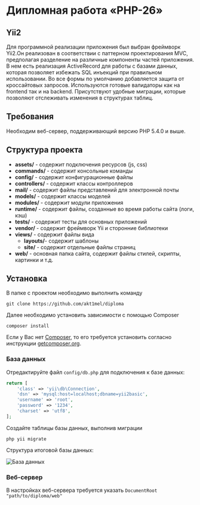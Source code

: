 
# Дипломная работа «PHP-26»

Yii2
--------
Для программной реализации приложения был выбран фреймворк Yii2.Он реализован в соответствии с паттерном проектирования
MVC, предполагая разделение на различные компоненты частей приложения. В нем есть реализация ActiveRecord для работы с базами данных, 
которая позволяет избежать SQL инъекций при правильном использовании. Во все формы по умолчанию добавляется защита от кроссайтовых запросов. Используются готовые валидаторы как на frontend так и на backend. 
Присутствуют удобные миграции, которые позволяют отслеживать изменения в структурах таблиц.

Требования
------------

Необходим веб-сервер, поддерживающий версию PHP 5.4.0 и выше.

Структура проекта
-------------------
- **assets/** - содержит подключения ресурсов (js, css)
- **commands/** - содержит консольные команды
- **config/** - содержит конфигурационные файлы
- **controllers/** - содержит классы контроллеров
- **mail/** - содержит файлы представлений для электронной почты
- **models/** - содержит классы моделей
- **modules/** - содержит модули приложения
- **runtime/** - содержит файлы, созданные во время работы сайта (логи, кэш)
- **tests/** - содержит тесты для основных приложений
- **vendor/** - содержит фреймворк Yii и сторонние библиотеки
- **views/** - содержит файлы вида
  - **layouts/**- содержит шаблоны
  - **site/** - содержит отдельные файлы страниц
- **web/** - основная папка сайта, содержит файлы стилей, скрипты, картинки и т.д.

Установка
------------
В папке с проектом необходимо выполнить команду
~~~
git clone https://github.com/akt1mel/diploma
~~~


Далее необходимо установить зависимости с помощью Composer

~~~
composer install
~~~


Если у Вас нет [Composer](http://getcomposer.org/), то его требуется установить согласно инструкции [getcomposer.org](http://getcomposer.org/doc/00-intro.md#installation-nix).

### База данных

Отредактируйте файл `config/db.php` для подключения к базе данных:

```php
return [
    'class' => 'yii\db\Connection',
    'dsn' => 'mysql:host=localhost;dbname=yii2basic',
    'username' => 'root',
    'password' => '1234',
    'charset' => 'utf8',
];
```

Создайте таблицы базы данных, выполнив миграции 
~~~
php yii migrate
~~~

Структура итоговой базы данных:

![База данных](https://image.ibb.co/iHHWgV/db.jpg)

### Веб-сервер

В настройках веб-сервера требуется указать `DocumentRoot "path/to/diploma/web"`
